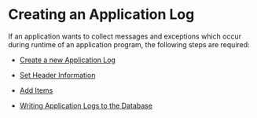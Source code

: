 <!-- loio7911b762cdc645418e591169933b77b2 -->

# Creating an Application Log

If an application wants to collect messages and exceptions which occur during runtime of an application program, the following steps are required:

-   [Create a new Application Log](create-a-new-application-log-f7c20f7.md)

-   [Set Header Information](set-header-information-b962eb9.md)

-   [Add Items](add-items-31f564e.md)

-   [Writing Application Logs to the Database](writing-application-logs-to-the-database-d15d974.md)


